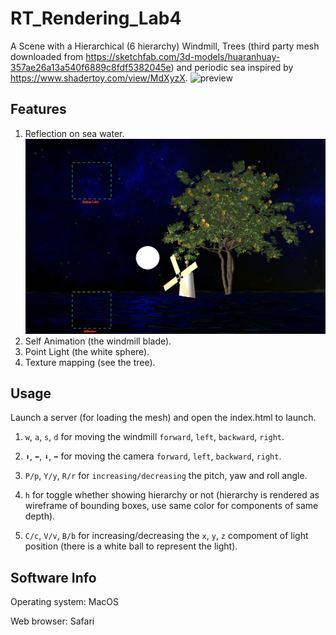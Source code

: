 # RT_Rendering_Lab4
A Scene with a Hierarchical (6 hierarchy) Windmill, Trees (third party mesh downloaded from https://sketchfab.com/3d-models/huaranhuay-357ae26a13a540f6889c8fdf5382045e) and periodic sea inspired by https://www.shadertoy.com/view/MdXyzX.
![preview](image.png)

## Features

1. Reflection on sea water.
![ref](image-2.png)
2. Self Animation (the windmill blade).
3. Point Light (the white sphere).
4. Texture mapping (see the tree).

## Usage

Launch a server (for loading the mesh) and open the index.html to launch.

1. `w`, `a`, `s`, `d` for moving the windmill `forward`, `left`, `backward`, `right`.

2. `⬆️`, `⬅️`, `⬇️`, `➡️` for moving the camera `forward`, `left`, `backward`, `right`.

3. `P/p`, `Y/y`, `R/r` for `increasing/decreasing` the pitch, yaw and roll angle. 

4. `h` for toggle whether showing hierarchy or not (hierarchy is rendered as wireframe of bounding boxes, use same color for components of same depth).

5. `C/c`, `V/v`, `B/b` for increasing/decreasing the `x`, `y`, `z` compoment of light position (there is a white ball to represent the light).

## Software Info
Operating system: MacOS

Web browser: Safari